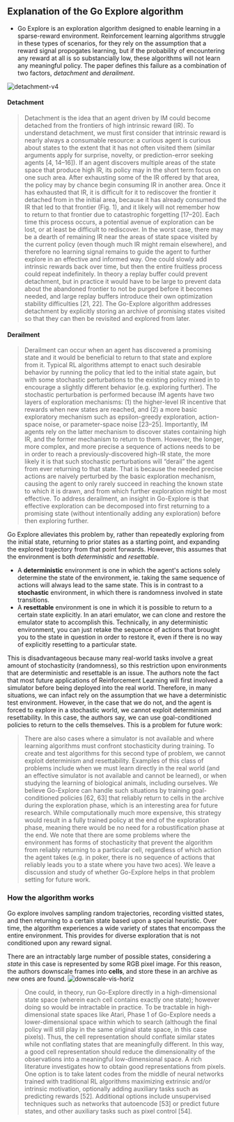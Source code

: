 ## Explanation of the Go Explore algorithm

* Go Explore is an exploration algorithm designed to enable learning in a sparse-reward environment. Reinforcement learning algorithms struggle in these types of scenarios, for they rely on the assumption that a reward signal propogates learning, but if the probability of encountering any reward at all is so substancially low, these algorithms will not learn any meaningful policy. The paper defines this failure as a combination of two factors, *detachment* and *derailment*.

<img src="https://i.ibb.co/HHcrg30/detachment-v4.png" alt="detachment-v4" border="0" style="display:block;margin-left:auto;margin-right:auto;">
  
#### Detachment
> Detachment is the idea that an agent driven by IM could become detached from the frontiers of
> high intrinsic reward (IR). To understand detachment, we must first consider that intrinsic reward
> is nearly always a consumable resource: a curious agent is curious about states to the extent that it
> has not often visited them (similar arguments apply for surprise, novelty, or prediction-error seeking
> agents [4, 14–16]). If an agent discovers multiple areas of the state space that produce high IR, its
> policy may in the short term focus on one such area. After exhausting some of the IR offered by that
> area, the policy may by chance begin consuming IR in another area. Once it has exhausted that IR, it
> is difficult for it to rediscover the frontier it detached from in the initial area, because it has already
> consumed the IR that led to that frontier (Fig. 1), and it likely will not remember how to return to
> that frontier due to catastrophic forgetting [17–20]. Each time this process occurs, a potential avenue
> of exploration can be lost, or at least be difficult to rediscover. In the worst case, there may be a
> dearth of remaining IR near the areas of state space visited by the current policy (even though much
> IR might remain elsewhere), and therefore no learning signal remains to guide the agent to further
> explore in an effective and informed way. One could slowly add intrinsic rewards back over time,
> but then the entire fruitless process could repeat indefinitely. In theory a replay buffer could prevent
> detachment, but in practice it would have to be large to prevent data about the abandoned frontier to
> not be purged before it becomes needed, and large replay buffers introduce their own optimization
> stability difficulties [21, 22]. The Go-Explore algorithm addresses detachment by explicitly storing
> an archive of promising states visited so that they can then be revisited and explored from later.

#### Derailment
> Derailment can occur when an agent has discovered a promising state and it would be beneficial
> to return to that state and explore from it. Typical RL algorithms attempt to enact such desirable
> behavior by running the policy that led to the initial state again, but with some stochastic perturbations
> to the existing policy mixed in to encourage a slightly different behavior (e.g. exploring further). The
> stochastic perturbation is performed because IM agents have two layers of exploration mechanisms:
> (1) the higher-level IR incentive that rewards when new states are reached, and (2) a more basic
> exploratory mechanism such as epsilon-greedy exploration, action-space noise, or parameter-space
> noise [23–25]. Importantly, IM agents rely on the latter mechanism to discover states containing
> high IR, and the former mechanism to return to them. However, the longer, more complex, and more
> precise a sequence of actions needs to be in order to reach a previously-discovered high-IR state,
> the more likely it is that such stochastic perturbations will “derail” the agent from ever returning to
> that state. That is because the needed precise actions are naively perturbed by the basic exploration
> mechanism, causing the agent to only rarely succeed in reaching the known state to which it is drawn,
> and from which further exploration might be most effective. To address derailment, an insight in
> Go-Explore is that effective exploration can be decomposed into first returning to a promising state
> (without intentionally adding any exploration) before then exploring further.

Go Explore alleviates this problem by, rather than repeatedly exploring from the initial state, returning to prior states as a starting point, and expanding the explored trajectory from that point forwards. However, this assumes that the environment is both *deterministic* and *resettable*.

* A **deterministic** environment is one in which the agent's actions solely determine the state of the environment, ie. taking the same sequence of actions will always lead to the same state. This is in contrast to a **stochastic** environment, in which there is randomness involved in state transitions.
* A **resettable** environment is one in which it is possible to return to a certain state explicitly. In an atari emulator, we can clone and restore the emulator state to accomplish this. Technically, in any deterministic environment, you can just retake the sequence of actions that brought you to the state in question in order to restore it, even if there is no way of explicitly resetting to a particular state.

This is disadvantageous because many real-world tasks involve a great amount of stochasticity (randomness), so this restriction upon environments that are deterministic and resettable is an issue. The authors note the fact that most future applications of Reinforcement Learning will first involved a simulator before being deployed into the real world. Therefore, in many situations, we can infact rely on the assumption that we have a deterministic test environment. However, in the case that we do not, and the agent is forced to explore in a stochastic world, we cannot exploit determinism and resettability. In this case, the authors say, we can use goal-conditioned policies to return to the cells themselves. This is a problem for future work:

> There are also cases where a simulator is not available and where learning algorithms must confront
> stochasticity during training. To create and test algorithms for this second type of problem, we cannot
> exploit determinism and resettability. Examples of this class of problems include when we must
> learn directly in the real world (and an effective simulator is not available and cannot be learned),
> or when studying the learning of biological animals, including ourselves. We believe Go-Explore
> can handle such situations by training goal-conditioned policies [62, 63] that reliably return to cells
> in the archive during the exploration phase, which is an interesting area for future research. While
> computationally much more expensive, this strategy would result in a fully trained policy at the end
> of the exploration phase, meaning there would be no need for a robustification phase at the end. We
> note that there are some problems where the environment has forms of stochasticity that prevent the
> algorithm from reliably returning to a particular cell, regardless of which action the agent takes (e.g.
> in poker, there is no sequence of actions that reliably leads you to a state where you have two aces).
> We leave a discussion and study of whether Go-Explore helps in that problem setting for future work.

### How the algorithm works
Go explore involves sampling random trajectories, recording visitted states, and then returning to a certain state based upon a special heuristic. Over time, the algorithm experiences a wide variety of states that encompass the entire environment. This provides for diverse exploration that is not conditioned upon any reward signal.

There are an intractably large number of possible states, considering a *state* in this case is represented by some RGB pixel image. For this reason, the authors downscale frames into **cells**, and store these in an archive as new ones are found.
<img src="https://i.ibb.co/dWnMyyr/downscale-vis-horiz.png" alt="downscale-vis-horiz" border="0">

> One could, in theory, run Go-Explore directly in a high-dimensional state space (wherein each cell
> contains exactly one state); however doing so would be intractable in practice. To be tractable in
> high-dimensional state spaces like Atari, Phase 1 of Go-Explore needs a lower-dimensional space
> within which to search (although the final policy will still play in the same original state space, in this
> case pixels). Thus, the cell representation should conflate similar states while not conflating states
> that are meaningfully different.
> In this way, a good cell representation should reduce the dimensionality of the observations into a
> meaningful low-dimensional space. A rich literature investigates how to obtain good representations
> from pixels. One option is to take latent codes from the middle of neural networks trained with
> traditional RL algorithms maximizing extrinsic and/or intrinsic motivation, optionally adding auxiliary
> tasks such as predicting rewards [52]. Additional options include unsupervised techniques such
> as networks that autoencode [53] or predict future states, and other auxiliary tasks such as pixel
> control [54].

